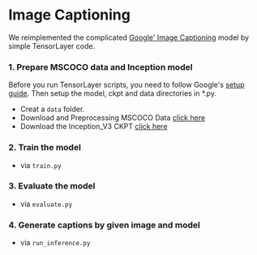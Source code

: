 # Image Captioning

We reimplemented the complicated [Google' Image Captioning](https://github.com/tensorflow/models/tree/master/im2txt) model by simple TensorLayer code.

### 1. Prepare MSCOCO data and Inception model
Before you run TensorLayer scripts, you need to follow Google's [setup guide]((https://github.com/tensorflow/models/tree/master/im2txt)). Then setup the model, ckpt and data directories in *.py.

- Creat a ``data`` folder.
- Download and Preprocessing MSCOCO Data [click here](https://github.com/zsdonghao/models/tree/master/im2txt#prepare-the-training-data)
- Download the Inception_V3 CKPT [click here](https://github.com/zsdonghao/models/tree/master/im2txt#download-the-inception-v3-checkpoint)


### 2. Train the model
- via ``train.py``

### 3. Evaluate the model
- via ``evaluate.py``

### 4. Generate captions by given image and model
- via ``run_inference.py``